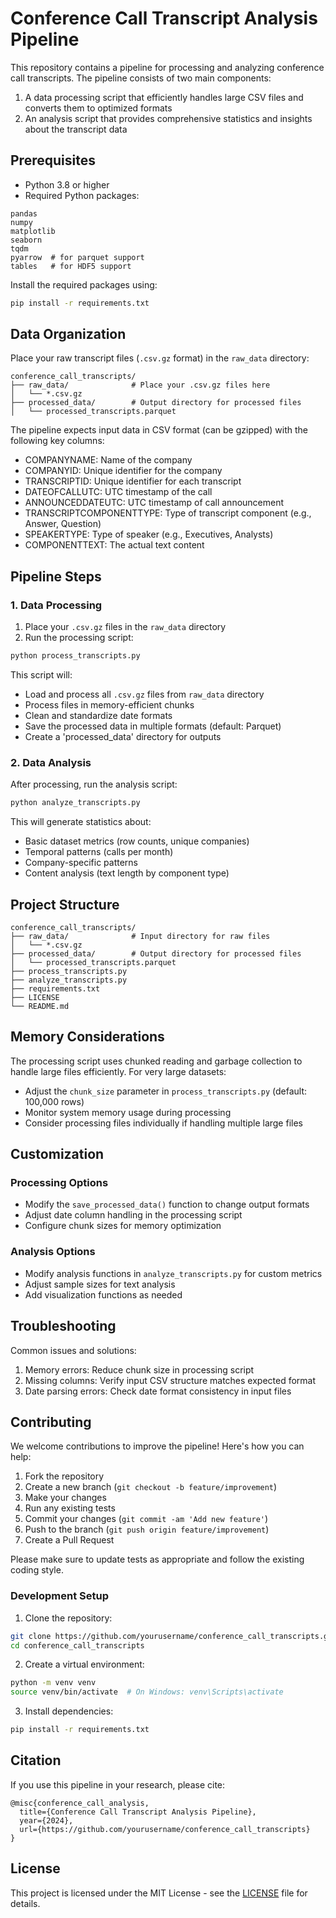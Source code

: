 # Conference Call Transcript Analysis Pipeline

This repository contains a pipeline for processing and analyzing conference call transcripts. The pipeline consists of two main components:
1. A data processing script that efficiently handles large CSV files and converts them to optimized formats
2. An analysis script that provides comprehensive statistics and insights about the transcript data

## Prerequisites

- Python 3.8 or higher
- Required Python packages:
```
pandas
numpy
matplotlib
seaborn
tqdm
pyarrow  # for parquet support
tables   # for HDF5 support
```

Install the required packages using:
```bash
pip install -r requirements.txt
```

## Data Organization

Place your raw transcript files (`.csv.gz` format) in the `raw_data` directory:
```
conference_call_transcripts/
├── raw_data/              # Place your .csv.gz files here
│   └── *.csv.gz
├── processed_data/        # Output directory for processed files
│   └── processed_transcripts.parquet
```

The pipeline expects input data in CSV format (can be gzipped) with the following key columns:
- COMPANYNAME: Name of the company
- COMPANYID: Unique identifier for the company
- TRANSCRIPTID: Unique identifier for each transcript
- DATEOFCALLUTC: UTC timestamp of the call
- ANNOUNCEDDATEUTC: UTC timestamp of call announcement
- TRANSCRIPTCOMPONENTTYPE: Type of transcript component (e.g., Answer, Question)
- SPEAKERTYPE: Type of speaker (e.g., Executives, Analysts)
- COMPONENTTEXT: The actual text content

## Pipeline Steps

### 1. Data Processing

1. Place your `.csv.gz` files in the `raw_data` directory
2. Run the processing script:
```bash
python process_transcripts.py
```

This script will:
- Load and process all `.csv.gz` files from `raw_data` directory
- Process files in memory-efficient chunks
- Clean and standardize date formats
- Save the processed data in multiple formats (default: Parquet)
- Create a 'processed_data' directory for outputs

### 2. Data Analysis

After processing, run the analysis script:

```bash
python analyze_transcripts.py
```

This will generate statistics about:
- Basic dataset metrics (row counts, unique companies)
- Temporal patterns (calls per month)
- Company-specific patterns
- Content analysis (text length by component type)

## Project Structure

```
conference_call_transcripts/
├── raw_data/              # Input directory for raw files
│   └── *.csv.gz
├── processed_data/        # Output directory for processed files
│   └── processed_transcripts.parquet
├── process_transcripts.py
├── analyze_transcripts.py
├── requirements.txt
├── LICENSE
└── README.md
```

## Memory Considerations

The processing script uses chunked reading and garbage collection to handle large files efficiently. For very large datasets:
- Adjust the `chunk_size` parameter in `process_transcripts.py` (default: 100,000 rows)
- Monitor system memory usage during processing
- Consider processing files individually if handling multiple large files

## Customization

### Processing Options
- Modify the `save_processed_data()` function to change output formats
- Adjust date column handling in the processing script
- Configure chunk sizes for memory optimization

### Analysis Options
- Modify analysis functions in `analyze_transcripts.py` for custom metrics
- Adjust sample sizes for text analysis
- Add visualization functions as needed

## Troubleshooting

Common issues and solutions:
1. Memory errors: Reduce chunk size in processing script
2. Missing columns: Verify input CSV structure matches expected format
3. Date parsing errors: Check date format consistency in input files

## Contributing

We welcome contributions to improve the pipeline! Here's how you can help:

1. Fork the repository
2. Create a new branch (`git checkout -b feature/improvement`)
3. Make your changes
4. Run any existing tests
5. Commit your changes (`git commit -am 'Add new feature'`)
6. Push to the branch (`git push origin feature/improvement`)
7. Create a Pull Request

Please make sure to update tests as appropriate and follow the existing coding style.

### Development Setup

1. Clone the repository:
```bash
git clone https://github.com/yourusername/conference_call_transcripts.git
cd conference_call_transcripts
```

2. Create a virtual environment:
```bash
python -m venv venv
source venv/bin/activate  # On Windows: venv\Scripts\activate
```

3. Install dependencies:
```bash
pip install -r requirements.txt
```

## Citation

If you use this pipeline in your research, please cite:
```
@misc{conference_call_analysis,
  title={Conference Call Transcript Analysis Pipeline},
  year={2024},
  url={https://github.com/yourusername/conference_call_transcripts}
}
```

## License

This project is licensed under the MIT License - see the [LICENSE](LICENSE) file for details. 